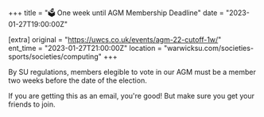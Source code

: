 +++
title = "🗳️ One week until AGM Membership Deadline"
date = "2023-01-27T19:00:00Z"

[extra]
original = "https://uwcs.co.uk/events/agm-22-cutoff-1w/"    
ent_time = "2023-01-27T21:00:00Z"
location = "warwicksu.com/societies-sports/societies/computing"
+++

By SU regulations, members elegible to vote in our AGM must be a member two weeks before the date of the election. 

If you are getting this as an email, you're good! But make sure you get your friends to join.
